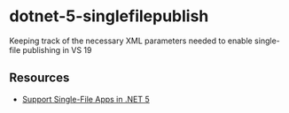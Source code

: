 # dotnet-5-singlefilepublish
Keeping track of the necessary XML parameters needed to enable single-file publishing in VS 19

## Resources
- [Support Single-File Apps in .NET 5](https://github.com/dotnet/runtime/issues/36590>)
